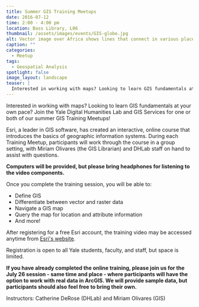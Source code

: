 ```yaml
---
title: Summer GIS Training Meetups
date: 2016-07-12
time: 2:00 - 4:00 pm
location: Bass Library, L06
thumbnail: /assets/images/events/GIS-globe.jpg
alt: Vector image over Africa shows lines that connect in various places, indicating the connections established by GIS mapping software.
caption: ""
categories: 
  - Meetup
tags:
  - Geospatial Analysis
spotlight: false 
image_layout: landscape
teaser: |
  Interested in working with maps? Looking to learn GIS fundamentals at your own pace? Join the Yale Digital Humanities Lab and GIS Services for one or both of our summer GIS Training Meetups.
---
```

Interested in working with maps? Looking to learn GIS fundamentals at your own pace? Join the Yale Digital Humanities Lab and GIS Services for one or both of our summer GIS Training Meetups!

Esri, a leader in GIS software, has created an interactive, online course that introduces the basics of geographic information systems. During each Training Meetup, participants will work through the course in a group setting, with Miriam Olivares (the GIS Librarian) and DHLab staff on hand to assist with questions.

**Computers will be provided, but please bring headphones for listening to the video components.**
   
Once you complete the training session, you will be able to:
 * Define GIS
 * Differentiate between vector and raster data
 * Navigate a GIS map
 * Query the map for location and attribute information
 * And more!
   
After registering for a free Esri account, the training video may be accessed anytime from <a href='http://training.esri.com/gateway/index.cfm?fa=catalog.webcoursedetail&amp;courseid=2500' target='_blank'>Esri's website</a>.
   
Registration is open to all Yale students, faculty, and staff, but space is limited.

**If you have already completed the online training, please join us for the July 26 session - same time and place - where participants will have the option to work with real data in ArcGIS. We will provide sample data, but participants should also feel free to bring their own.**

Instructors: Catherine DeRose (DHLab) and Miriam Olivares (GIS)
